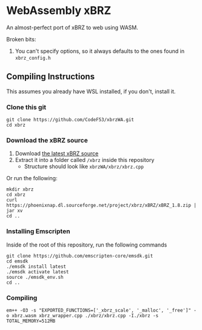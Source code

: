 # WebAssembly xBRZ
An almost-perfect port of xBRZ to web using WASM.

Broken bits:
1. You can't specify options, so it always defaults to the ones found in `xbrz_config.h`

## Compiling Instructions
This assumes you already have WSL installed, if you don't, install it.

### Clone this git
```
git clone https://github.com/CodeF53/xbrzWA.git
cd xbrz
```

### Download the xBRZ source
1. Download [the latest xBRZ source](https://sourceforge.net/projects/xbrz/files/xBRZ/)
2. Extract it into a folder called `/xbrz` inside this repository
    - Structure should look like `xbrzWA/xbrz/xbrz.cpp`

Or run the following:
```
mkdir xbrz
cd xbrz
curl https://phoenixnap.dl.sourceforge.net/project/xbrz/xBRZ/xBRZ_1.8.zip | jar xv
cd ..
```

### Installing Emscripten
Inside of the root of this repository, run the following commands
```
git clone https://github.com/emscripten-core/emsdk.git
cd emsdk
./emsdk install latest
./emsdk activate latest
source ./emsdk_env.sh
cd ..
```

### Compiling
```
em++ -O3 -s "EXPORTED_FUNCTIONS=['_xbrz_scale', '_malloc', '_free']" -o xbrz.wasm xbrz_wrapper.cpp ./xbrz/xbrz.cpp -I./xbrz -s TOTAL_MEMORY=512MB
```